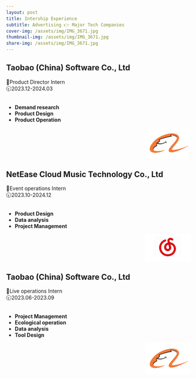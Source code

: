 ```yaml
---
layout: post
title: Intership Experience
subtitle: Advertising 👉 Major Tech Companies
cover-img: /assets/img/IMG_3671.jpg
thumbnail-img: /assets/img/IMG_3671.jpg
share-img: /assets/img/IMG_3671.jpg
---
```


## Taobao (China) Software Co., Ltd
💼Product Director Intern  
🕤2023.12-2024.03
<div style="overflow: auto;">
  <ul style="float: left; width: 70%;">
    <li><strong>Demand research</strong></li>
    <li><strong>Product Design</strong></li>
    <li><strong>Product Operation</strong></li>
  </ul>
  <img src="/assets/img/IMG_3660.jpg" alt="Taobao Internship" style="float: right; width: 25%; margin-left: 20px;">
</div>

## NetEase Cloud Music Technology Co., Ltd
💼Event operations Intern  
🕤2023.10-2024.12
<div style="overflow: auto;">
  <ul style="float: left; width: 70%;">
    <li><strong>Product Design</strong></li>
    <li><strong>Data analysis</strong></li>
    <li><strong>Project Management</strong></li>
  </ul>
  <img src="/assets/img/u=3770859367.jpg" alt="NetEase Internship" style="float: right; width: 25%; margin-left: 20px;">
</div>


## Taobao (China) Software Co., Ltd
💼Live operations Intern  
🕤2023.06-2023.09
<div style="overflow: auto;">
  <ul style="float: left; width: 70%;">
    <li><strong>Project Management</strong></li>
    <li><strong>Ecological operation</strong></li>
    <li><strong>Data analysis</strong></li>
    <li><strong>Tool Design</strong></li>
  </ul>
  <img src="/assets/img/IMG_3660.jpg" alt="Taobao Internship" style="float: right; width: 25%; margin-left: 20px;">
</div>


